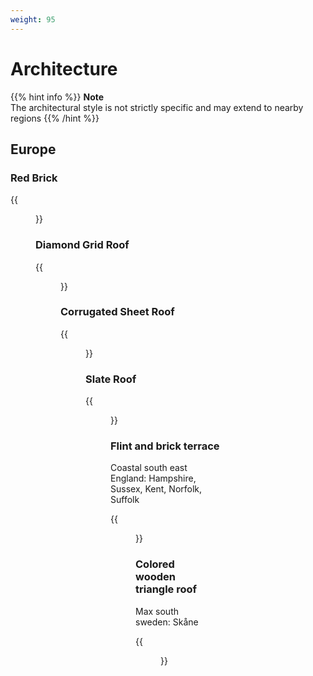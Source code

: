 ```yaml
---
weight: 95
---
```


# Architecture

{{% hint info %}}
**Note**  
The architectural style is not strictly specific and may extend to nearby regions
{{% /hint %}}

## Europe

### Red Brick

{{<figure src="arch-nl.png" caption="Netherland, Denmark" class="img-lg" >}}

### Diamond Grid Roof

{{<figure src="diamond-cz.png" caption="Czechia, Slovakia, Hungary" class="img-lg" >}}

### Corrugated Sheet Roof

{{<figure src="corrugated-lt.png" caption="Baltics" class="img-lg" >}}

### Slate Roof

{{<figure src="slate-galicia.png" caption="Galicia (Spain)" class="img-lg" >}}

### Flint and brick terrace

Coastal south east England: Hampshire, Sussex, Kent, Norfolk, Suffolk

{{<figure src="flint-brick.png" caption="Norfolk" class="img-lg"
    link="https://www.google.com/maps/@52.7925438,1.4765963,3a,90y,288.34h,90.15t/data=!3m7!1e1!3m5!1s6qN6q_revOmOqyVQ7eT0dg!2e0!6shttps:%2F%2Fstreetviewpixels-pa.googleapis.com%2Fv1%2Fthumbnail%3Fcb_client%3Dmaps_sv.tactile%26w%3D900%26h%3D600%26pitch%3D-0.1467275191237718%26panoid%3D6qN6q_revOmOqyVQ7eT0dg%26yaw%3D288.34438248975994!7i16384!8i8192?entry=ttu&g_ep=EgoyMDI1MDcwOS4wIKXMDSoASAFQAw%3D%3D" target="_blank">}}

### Colored wooden triangle roof

Max south sweden: Skåne

{{<figure src="wooden-triangle-roof.png" caption="Skåne" class="img-lg"
    link="https://www.google.com/maps/@55.5127367,13.2386324,3a,90y,234.17h,96.4t/data=!3m7!1e1!3m5!1s01FWudC_4u6wGwp2IHTaOQ!2e0!6shttps:%2F%2Fstreetviewpixels-pa.googleapis.com%2Fv1%2Fthumbnail%3Fcb_client%3Dmaps_sv.tactile%26w%3D900%26h%3D600%26pitch%3D-6.399611419315249%26panoid%3D01FWudC_4u6wGwp2IHTaOQ%26yaw%3D234.17041059298052!7i16384!8i8192?entry=ttu&g_ep=EgoyMDI1MDcwOS4wIKXMDSoASAFQAw%3D%3D" target="_blank">}}
